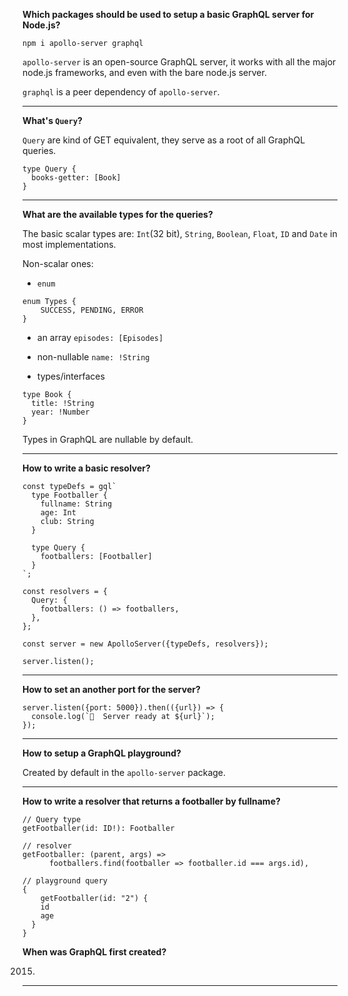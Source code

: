 **Which packages should be used to setup a basic GraphQL server for Node.js?**

`npm i apollo-server graphql`

`apollo-server` is an open-source GraphQL server, it works with all the major node.js frameworks, and even with the bare node.js server.

`graphql` is a peer dependency of `apollo-server`.

---

**What's `Query`?**

`Query` are kind of GET equivalent, they serve as a root of all GraphQL queries.

```
type Query {
  books-getter: [Book]
}
```

---

**What are the available types for the queries?**

The basic scalar types are: `Int`(32 bit), `String`, `Boolean`, `Float`, `ID` and `Date` in most implementations.

Non-scalar ones:

- `enum`

```
enum Types {
    SUCCESS, PENDING, ERROR
}
```

- an array `episodes: [Episodes]`

- non-nullable `name: !String`

- types/interfaces

```
type Book {
  title: !String
  year: !Number
}
```

Types in GraphQL are nullable by default.

---

**How to write a basic resolver?**

```
const typeDefs = gql`
  type Footballer {
    fullname: String
    age: Int
    club: String
  }

  type Query {
    footballers: [Footballer]
  }
`;

const resolvers = {
  Query: {
    footballers: () => footballers,
  },
};

const server = new ApolloServer({typeDefs, resolvers});

server.listen();
```

---

**How to set an another port for the server?**

```
server.listen({port: 5000}).then(({url}) => {
  console.log(`🚀  Server ready at ${url}`);
});
```

---

**How to setup a GraphQL playground?**

Created by default in the `apollo-server` package.

---

**How to write a resolver that returns a footballer by fullname?**

```
// Query type
getFootballer(id: ID!): Footballer

// resolver
getFootballer: (parent, args) =>
      footballers.find(footballer => footballer.id === args.id),

// playground query
{
	getFootballer(id: "2") {
    id
    age
  }
}
```

**When was GraphQL first created?**

2015.

---
